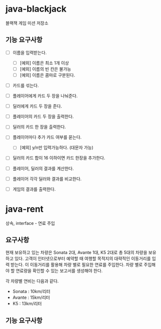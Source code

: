 # java-blackjack
블랙잭 게임 미션 저장소

## 기능 요구사항
- [ ] 이름을 입력받는다.
    - [ ] [예외] 이름은 최소 1개 이상
    - [ ] [예외] 이름의 빈 칸은 불가능
    - [ ] [예외] 이름은 콤마로 구분된다.
- [ ] 카드를 섞는다.
- [ ] 플레이어에게 카드 두 장을 나눠준다.
- [ ] 딜러에게 카드 두 장을 준다.
- [ ] 플레이어의 카드 두 장을 출력한다.
- [ ] 딜러의 카드 한 장을 출력한다.
- [ ] 플레이어마다 추가 카드 여부를 묻는다.
    - [ ] [예외] y/n만 입력가능하다. (대문자 가능)
- [ ] 딜러의 카드 합이 16 이하이면 카드 한장을 추가한다.
- [ ] 플레이어, 딜러의 결과를 계산한다.
- [ ] 플레이어 각각 딜러와 결과를 비교한다.
- [ ] 게임의 결과를 출력한다.



# java-rent
상속, interface - 연료 주입

## 요구사항
현재 보유하고 있는 차량은 Sonata 2대, Avante 1대, K5 2대로 총 5대의 차량을 보유하고 있다. 
고객이 인터넷으로부터 예약할 때 여행할 목적지의 대략적인 이동거리를 입력 받는다. 
이 이동거리를 활용해 차량 별로 필요한 연료를 주입한다. 
차량 별로 주입해야 할 연료량을 확인할 수 있는 보고서를 생성해야 한다.

각 차량별 연비는 다음과 같다.

* Sonata : 10km/리터
* Avante : 15km/리터
* K5 : 13km/리터

## 기능 요구사항

